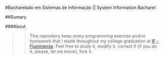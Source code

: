 [GitHub]: https://github.com/AlineFreitas
[IF - Fluminense]: ht/tp://www.iff.edu.br
[Google]: http://www.google.com.br
[LinkedIn]: http://www.linkedin.com.br

#Bacharelado em Sistemas de Informação || System Information Bacharel

##Sumary


###About
>>This repository keep every programming exercise and/or homework that I made throughout my college graduation at [IF - Fluminense]. Feel free to study it, modify it, correct if (if you do it, please, let me know), fork it.

